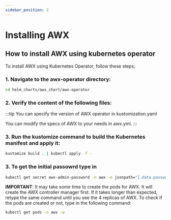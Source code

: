 ```yaml
---
sidebar_position: 2
---
```

# Installing AWX
## How to install AWX using kubernetes operator
To install AWX using Kubernetes Operator, follow these steps:

### 1. Navigate to the awx-operator directory:

```bash
cd helm_charts/awx_chart/awx-operator
```

### 2. Verify the content of the following files:

:::tip
You can specify the version of AWX operator in kustomization.yaml

You can modify the specs of AWX to your needs in awx.yml.
:::




### 3. Run the kustomize command to build the Kubernetes manifest and apply it:
```bash
kustomize build . | kubectl apply -f -
```
### 3. To get the initial passowrd type in 

```bash
kubectl get secret awx-admin-password -n awx -o jsonpath="{.data.password}" | base64 --decode ; echo
```

**IMPORTANT**: It may take some time to create the pods for AWX. It will create the AWX controller manager first. If it takes longer than expected, retype the same command until you see the 4 replicas of AWX. To check if the pods are created or not, type in the following command:
```bash
kubectl get pods -n awx -w
```
